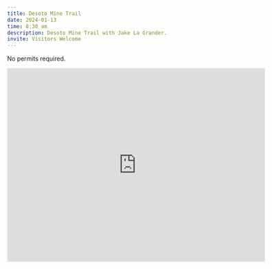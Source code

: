 ```yaml
---
title: Desoto Mine Trail
date: 2024-01-13
time: 8:30 am
description: Desoto Mine Trail with Jake La Grander.
invite: Visitors Welcome
---
```


No permits required.

<iframe src="https://www.google.com/maps/embed?pb=!1m18!1m12!1m3!1d24999.60420742714!2d-112.14779354229374!3d33.92131912407655!2m3!1f0!2f0!3f0!3m2!1i1024!2i768!4f13.1!3m3!1m2!1s0x872c9e9e0e6876a1%3A0xb65225503411f1d4!2sShell!5e0!3m2!1sen!2sus!4v1735855785287!5m2!1sen!2sus" width="600" height="450" style="border:0;" allowfullscreen="" loading="lazy" referrerpolicy="no-referrer-when-downgrade"></iframe>
